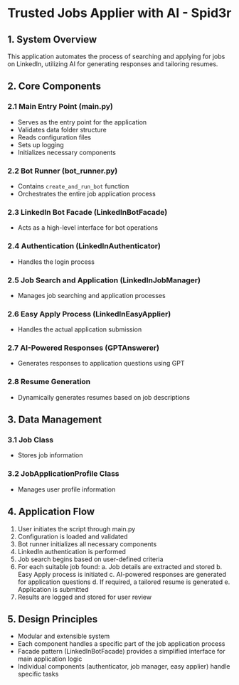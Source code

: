 # Trusted Jobs Applier with AI - Spid3r

## 1. System Overview
This application automates the process of searching and applying for jobs on LinkedIn, utilizing AI for generating responses and tailoring resumes.

## 2. Core Components

### 2.1 Main Entry Point (main.py)
- Serves as the entry point for the application
- Validates data folder structure
- Reads configuration files
- Sets up logging
- Initializes necessary components

### 2.2 Bot Runner (bot_runner.py)
- Contains `create_and_run_bot` function
- Orchestrates the entire job application process

### 2.3 LinkedIn Bot Facade (LinkedInBotFacade)
- Acts as a high-level interface for bot operations

### 2.4 Authentication (LinkedInAuthenticator)
- Handles the login process

### 2.5 Job Search and Application (LinkedInJobManager)
- Manages job searching and application processes

### 2.6 Easy Apply Process (LinkedInEasyApplier)
- Handles the actual application submission

### 2.7 AI-Powered Responses (GPTAnswerer)
- Generates responses to application questions using GPT

### 2.8 Resume Generation
- Dynamically generates resumes based on job descriptions

## 3. Data Management

### 3.1 Job Class
- Stores job information

### 3.2 JobApplicationProfile Class
- Manages user profile information

## 4. Application Flow
1. User initiates the script through main.py
2. Configuration is loaded and validated
3. Bot runner initializes all necessary components
4. LinkedIn authentication is performed
5. Job search begins based on user-defined criteria
6. For each suitable job found:
   a. Job details are extracted and stored
   b. Easy Apply process is initiated
   c. AI-powered responses are generated for application questions
   d. If required, a tailored resume is generated
   e. Application is submitted
7. Results are logged and stored for user review

## 5. Design Principles
- Modular and extensible system
- Each component handles a specific part of the job application process
- Facade pattern (LinkedInBotFacade) provides a simplified interface for main application logic
- Individual components (authenticator, job manager, easy applier) handle specific tasks